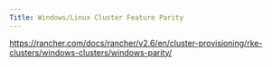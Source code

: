 ```yaml
---
Title: Windows/Linux Cluster Feature Parity
---
```


https://rancher.com/docs/rancher/v2.6/en/cluster-provisioning/rke-clusters/windows-clusters/windows-parity/